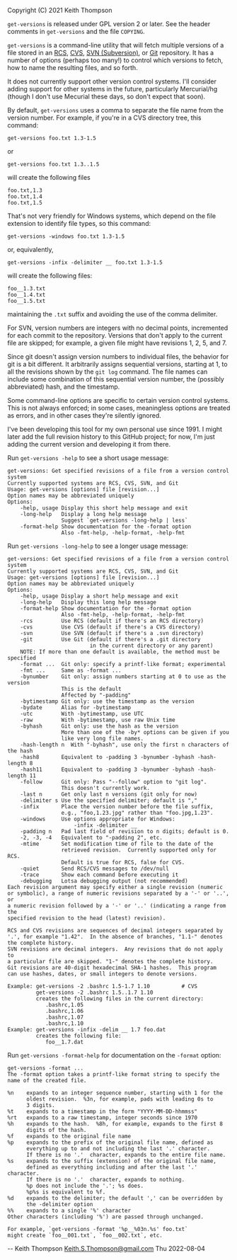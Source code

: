 Copyright (C) 2021 Keith Thompson

`get-versions` is released under GPL version 2 or later.  See the
header comments in `get-versions` and the file `COPYING`.

`get-versions` is a command-line utility that will fetch multiple
versions of a file stored in an
[RCS](http://www.gnu.org/software/rcs/),
[CVS](http://www.nongnu.org/cvs/),
[SVN (Subversion)](http://subversion.apache.org/), or
[Git](http://git-scm.com/)
repository. It has a number of options (perhaps too many!) to control
which versions to fetch, how to name the resulting files, and so forth.

It does not currently support other version control systems.
I'll consider adding support for other systems in the future,
particularly Mercurial/hg (though I don't use Mecurial these days,
so don't expect that soon).

By default, `get-versions` uses a comma to separate the file name from
the version number.  For example, if you're in a CVS directory tree,
this command:

    get-versions foo.txt 1.3-1.5

or

    get-versions foo.txt 1.3..1.5

will create the following files

    foo.txt,1.3
    foo.txt,1.4
    foo.txt,1.5

That's not very friendly for Windows systems, which depend on the
file extension to identify file types, so this command:

    get-versions -windows foo.txt 1.3-1.5

or, equivalently, 

    get-versions -infix -delimiter __ foo.txt 1.3-1.5

will create the following files:

    foo__1.3.txt
    foo__1.4.txt
    foo__1.5.txt

maintaining the `.txt` suffix and avoiding the use of the comma
delimiter.

For SVN, version numbers are integers with no decimal points,
incremented for each commit to the repository.  Versions that don't
apply to the current file are skipped; for example, a given file
might have revisions 1, 2, 5, and 7.

Since git doesn't assign version numbers to individual files,
the behavior for git is a bit different.  It arbitrarily assigns
sequential versions, starting at 1, to all the revisions shown by the
`git log` command.  The file names can include some combination of
this sequential version number, the (possibly abbreviated) hash,
and the timestamp.

Some command-line options are specific to certain version control
systems.  This is not always enforced; in some cases, meaningless
options are treated as errors, and in other cases they're silently
ignored.

I've been developing this tool for my own personal use since 1991.
I might later add the full revision history to this GitHub project; for
now, I'm just adding the current version and developing it from there.

Run `get-versions -help` to see a short usage message:
```
get-versions: Get specified revisions of a file from a version control system
Currently supported systems are RCS, CVS, SVN, and Git
Usage: get-versions [options] file [revision...]
Option names may be abbreviated uniquely
Options:
    -help, usage Display this short help message and exit
    -long-help   Display a long help message
                 Suggest `get-versions -long-help | less`
    -format-help Show documentation for the -format option
                 Also -fmt-help, -help-format, -help-fmt 
```

Run `get-versions -long-help` to see a longer usage message:
```
get-versions: Get specified revisions of a file from a version control system
Currently supported systems are RCS, CVS, SVN, and Git
Usage: get-versions [options] file [revision...]
Option names may be abbreviated uniquely
Options:
    -help, usage Display a short help message and exit
    -long-help   Display this long help message
    -format-help Show documentation for the -format option
                 Also -fmt-help, -help-format, -help-fmt 
    -rcs         Use RCS (default if there's an RCS directory)
    -cvs         Use CVS (default if there's a CVS directory)
    -svn         Use SVN (default if there's a .svn directory)
    -git         Use Git (default if there's a .git directory
                          in the current directory or any parent)
    NOTE: If more than one default is available, the method must be specified
    -format ...  Git only: specify a printf-like format; experimental
    -fmt ...     Same as -format ...
    -bynumber    Git only: assign numbers starting at 0 to use as the version
                 This is the default
                 Affected by "-padding"
    -bytimestamp Git only: use the timestamp as the version
    -bydate      Alias for -bytimestamp
    -utc         With -bytimestamp, use UTC
    -raw         With -bytimestamp, use raw Unix time
    -byhash      Git only: use the hash as the version
                 More than one of the -by* options can be given if you
                 like very long file names.
    -hash-length n  With "-byhash", use only the first n characters of the hash
    -hash8       Equivalent to -padding 3 -bynumber -byhash -hash-length 8
    -hash11      Equivalent to -padding 3 -bynumber -byhash -hash-length 11
    -follow      Git only: Pass "--follow" option to "git log".
                 This doesn't currently work.
    -last n      Get only last n versions (git only for now)
    -delimiter s Use the specified delimiter; default is ","
    -infix       Place the version number before the file suffix,
                 e.g., "foo,1.23.jpg" rather than "foo.jpg,1.23".
    -windows     Use options appropriate for Windows:
                     -infix -delimiter __ 
    -padding n   Pad last field of revision to n digits; default is 0.
    -2, -3, -4   Equivalent to "-padding 2", etc.
    -mtime       Set modification time of file to the date of the
                 retrieved revision.  Currently supported only for RCS.
                 Default is true for RCS, false for CVS.
    -quiet       Send RCS/CVS messages to /dev/null
    -trace       Show each command before executing it
    -debugging   Lotsa debugging output (not recommended)
Each revision argument may specify either a single revision (numeric
or symbolic), a range of numeric revisions separated by a '-' or '..', or
a numeric revision followed by a '-' or '..' (indicating a range from the
specified revision to the head (latest) revision).

RCS and CVS revisions are sequences of decimal integers separated by
'.', for example "1.42".  In the absence of branches, "1.1-" denotes
the complete history.
SVN revisions are decimal integers.  Any revisions that do not apply to
a particular file are skipped. "1-" denotes the complete history.
Git revisions are 40-digit hexadecimal SHA-1 hashes.  This program
can use hashes, dates, or small integers to denote versions.

Example: get-versions -2 .bashrc 1.5-1.7 1.10          # CVS
         get-versions -2 .bashrc 1.5..1.7 1.10
         creates the following files in the current directory:
            .bashrc,1.05
            .bashrc,1.06
            .bashrc,1.07
            .bashrc,1.10
Example: get-versions -infix -delim __ 1.7 foo.dat
         creates the following file:
            foo__1.7.dat
```

Run `get-versions -format-help` for documentation on the `-format` option:
```
get-versions -format ...
The -format option takes a printf-like format string to specify the
name of the created file.

%n    expands to an integer sequence number, starting with 1 for the
      oldest revision.  %3n, for example, pads with leading 0s to
      3 digits.
%t    expands to a timestamp in the form "YYYY-MM-DD-hhmmss"
%rt   expands to a raw timestamp, integer seconds since 1970
%h    expands to the hash.  %8h, for example, expands to the first 8
      digits of the hash.
%f    expands to the original file name
%p    expands to the prefix of the original file name, defined as
      everything up to and not including the last '.' character.
      If there is no '.'  character, expands to the entire file name.
%s    expands to the suffix (extension) of the original file name,
      defined as everything including and after the last '.' character.
      If there is no '.'  character, expands to nothing.
      %p does not include the '.'; %s does.
      %p%s is equivalent to %f.
%d    expands to the delimiter; the default ',' can be overridden by
      the -delimiter option
%%    expands to a single '%' character
Other characters (including '%') are passed through unchanged.

For example, `get-versions -format '%p__%03n.%s' foo.txt`
might create `foo__001.txt`, `foo__002.txt`, etc.
```

-- Keith Thompson <Keith.S.Thompson@gmail.com> Thu 2022-08-04
